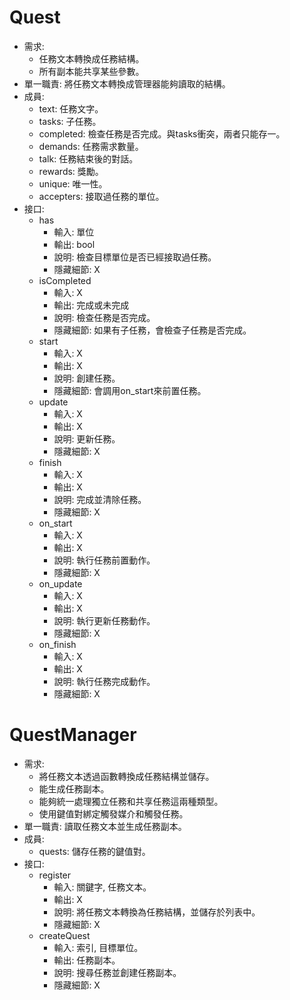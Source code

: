 # Quest
- 需求:
    - 任務文本轉換成任務結構。
    - 所有副本能共享某些參數。
- 單一職責: 將任務文本轉換成管理器能夠讀取的結構。
- 成員:
    - text: 任務文字。
    - tasks: 子任務。
    - completed: 檢查任務是否完成。與tasks衝突，兩者只能存一。
    - demands: 任務需求數量。
    - talk: 任務結束後的對話。
    - rewards: 獎勵。
    - unique: 唯一性。
    - accepters: 接取過任務的單位。
- 接口:
    - has
        - 輸入: 單位
        - 輸出: bool
        - 說明: 檢查目標單位是否已經接取過任務。
        - 隱藏細節: X
    - isCompleted
        - 輸入: X
        - 輸出: 完成或未完成
        - 說明: 檢查任務是否完成。
        - 隱藏細節: 如果有子任務，會檢查子任務是否完成。
    - start
        - 輸入: X
        - 輸出: X
        - 說明: 創建任務。
        - 隱藏細節: 會調用on_start來前置任務。
    - update
        - 輸入: X
        - 輸出: X
        - 說明: 更新任務。
        - 隱藏細節: X
    - finish
        - 輸入: X
        - 輸出: X
        - 說明: 完成並清除任務。
        - 隱藏細節: X
    - on_start
        - 輸入: X
        - 輸出: X
        - 說明: 執行任務前置動作。
        - 隱藏細節: X
    - on_update
        - 輸入: X
        - 輸出: X
        - 說明: 執行更新任務動作。
        - 隱藏細節: X
    - on_finish
        - 輸入: X
        - 輸出: X
        - 說明: 執行任務完成動作。
        - 隱藏細節: X

# QuestManager
- 需求:
    - 將任務文本透過函數轉換成任務結構並儲存。
    - 能生成任務副本。
    - 能夠統一處理獨立任務和共享任務這兩種類型。
    - 使用鍵值對綁定觸發媒介和觸發任務。
- 單一職責: 讀取任務文本並生成任務副本。
- 成員:
    - quests: 儲存任務的鍵值對。
- 接口:
    - register
        - 輸入: 關鍵字, 任務文本。
        - 輸出: X
        - 說明: 將任務文本轉換為任務結構，並儲存於列表中。
        - 隱藏細節: X
    - createQuest
        - 輸入: 索引, 目標單位。
        - 輸出: 任務副本。
        - 說明: 搜尋任務並創建任務副本。
        - 隱藏細節: X
